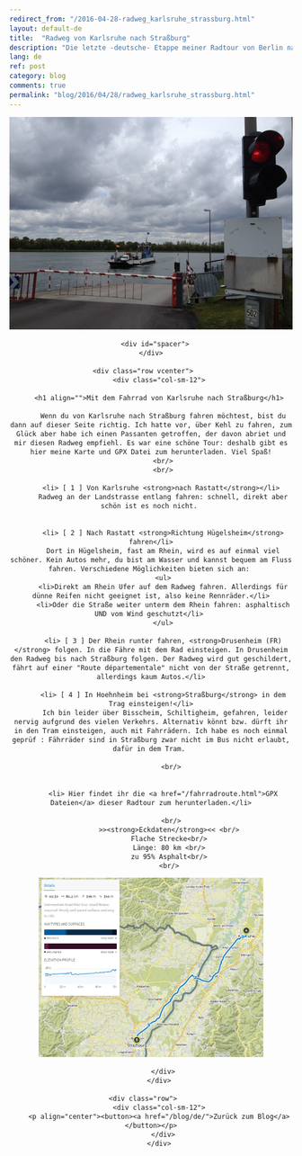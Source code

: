 ```yaml
---
redirect_from: "/2016-04-28-radweg_karlsruhe_strassburg.html"
layout: default-de
title:  "Radweg von Karlsruhe nach Straßburg"
description: "Die letzte -deutsche- Etappe meiner Radtour von Berlin nach Lissabon : Karlsruhe-Straßburg : schön an dem Rhein entlang."
lang: de
ref: post
category: blog
comments: true
permalink: "blog/2016/04/28/radweg_karlsruhe_strassburg.html"
---
```



<div class="container blog" align="center">
     <div class="row">
         <div class="col-sm-12">
         <p align="center">
        <img src="/img/ferry.JPG"  width="" alt="Fähre am Rhein"></p>
        </div>
      </div>

      <div id="spacer">
    </div>

      <div class="row vcenter">      
        <div class="col-sm-12">

        <h1 align="">Mit dem Fahrrad von Karlsruhe nach Straßburg</h1>

          Wenn du von Karlsruhe nach Straßburg fahren möchtest, bist du dann auf dieser Seite richtig. Ich hatte vor, über Kehl zu fahren, zum Glück aber habe ich einen Passanten getroffen, der davon abriet und mir diesen Radweg empfiehl. Es war eine schöne Tour: deshalb gibt es hier meine Karte und GPX Datei zum herunterladen. Viel Spaß!
          <br/>
          <br/>

          <li> [ 1 ] Von Karlsruhe <strong>nach Rastatt</strong></li> 
          Radweg an der Landstrasse entlang fahren: schnell, direkt aber schön ist es noch nicht. 


          <li> [ 2 ] Nach Rastatt <strong>Richtung Hügelsheim</strong> fahren</li>
          Dort in Hügelsheim, fast am Rhein, wird es auf einmal viel schöner. Kein Autos mehr, du bist am Wasser und kannst bequem am Fluss fahren. Verschiedene Möglichkeiten bieten sich an: 
          <ul>
          <li>Direkt am Rhein Ufer auf dem Radweg fahren. Allerdings für dünne Reifen nicht geeignet ist, also keine Rennräder.</li>
          <li>Oder die Straße weiter unterm dem Rhein fahren: asphaltisch UND vom Wind geschutzt</li> 
          </ul>

          <li> [ 3 ] Der Rhein runter fahren, <strong>Drusenheim (FR)</strong> folgen. In die Fähre mit dem Rad einsteigen. In Drusenheim den Radweg bis nach Straßburg folgen. Der Radweg wird gut geschildert, fährt auf einer "Route départementale" nicht von der Straße getrennt, allerdings kaum Autos.</li>

          <li> [ 4 ] In Hoehnheim bei <strong>Straßburg</strong> in dem Trag einsteigen!</li>
           Ich bin leider über Bisscheim, Schiltigheim, gefahren, leider nervig aufgrund des vielen Verkehrs. Alternativ könnt bzw. dürft ihr in den Tram einsteigen, auch mit Fahrrädern. Ich habe es noch einmal geprüf : Fährräder sind in Straßburg zwar nicht im Bus nicht erlaubt, dafür in dem Tram. 

              <br/>

            
          <li> Hier findet ihr die <a href="/fahrradroute.html">GPX Dateien</a> dieser Radtour zum herunterladen.</li>

              <br/>
             >><strong>Eckdaten</strong><< <br/>
             Flache Strecke<br/>
             Länge: 80 km <br/>
             zu 95% Asphalt<br/>
             <br/>


<p align="center"><a href="https://en.komoot.de/tour/11750427/embed" target="_blank"><img src="/img/Routes//11750427_09.JPG" alt="Radweg von Karlsruhe nach Straßburg" width="400px" id="mapa"></a></p>
            
          </div>
        </div>

      <div class="row">      
        <div class="col-sm-12">
        <p align="center"><button><a href="/blog/de/">Zurück zum Blog</a></button></p>
          </div>
        </div>


  </div>



